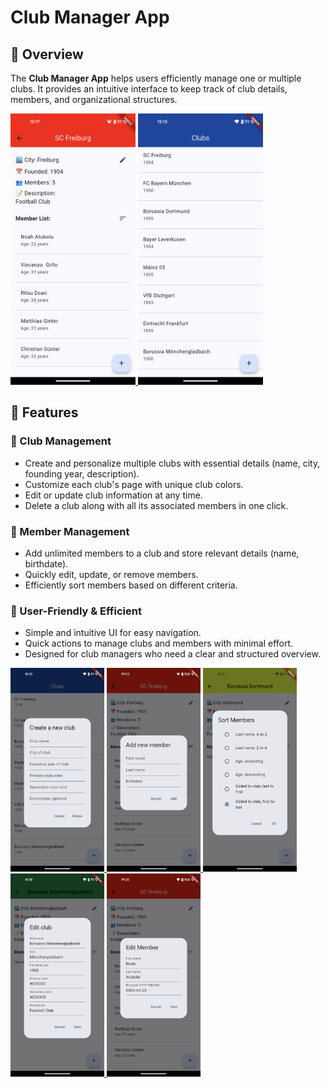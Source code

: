 # Club Manager App  

## 📌 Overview  
The **Club Manager App** helps users efficiently manage one or multiple clubs. It provides an intuitive interface to keep track of club details, members, and organizational structures.  

<a href="assets/images/Screenshot_club_page.png">
    <img src="assets/images/Screenshot_club_page.png" width="200">
</a>
<a href="assets/images/Screenshot_starting_page.png">
    <img src="assets/images/Screenshot_starting_page.png" width="200">
</a>

## 🚀 Features  

### 🔹 Club Management  
- Create and personalize multiple clubs with essential details (name, city, founding year, description).  
- Customize each club's page with unique club colors.  
- Edit or update club information at any time.  
- Delete a club along with all its associated members in one click.


### 🔹 Member Management  
- Add unlimited members to a club and store relevant details (name, birthdate).  
- Quickly edit, update, or remove members.  
- Efficiently sort members based on different criteria.


### 🔹 User-Friendly & Efficient  
- Simple and intuitive UI for easy navigation.  
- Quick actions to manage clubs and members with minimal effort.  
- Designed for club managers who need a clear and structured overview.

<a href="assets/images/Screenshot_create_club.png">
    <img src="assets/images/Screenshot_create_club.png" width="150">
</a>
<a href="assets/images/Screenshot_add_member.png">
    <img src="assets/images/Screenshot_add_member.png" width="150">
</a>
<a href="assets/images/Screenshot_sort_members.png">
    <img src="assets/images/Screenshot_sort_members.png" width="150">
</a>
<a href="assets/images/Screenshot_edit_club.png">
    <img src="assets/images/Screenshot_edit_club.png" width="150">
</a>
<a href="assets/images/Screenshot_edit_member.png">
    <img src="assets/images/Screenshot_edit_member.png" width="150">
</a>
